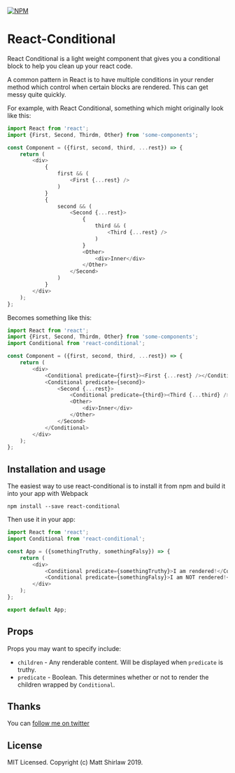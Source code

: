 [![NPM](https://img.shields.io/npm/v/react-conditional.svg)](https://www.npmjs.com/package/react-conditional)

# React-Conditional

React Conditional is a light weight component that gives you a conditional block to help you clean up your react code.

A common pattern in React is to have multiple conditions in your render method which control when certain blocks are rendered. This
can get messy quite quickly. 

For example, with React Conditional, something which might originally look like this:

```js
import React from 'react';
import {First, Second, Thirdm, Other} from 'some-components';

const Component = ({first, second, third, ...rest}) => {
	return (
		<div>
			{
				first && ( 
					<First {...rest} />
				)
			}
			{ 
				second && (
					<Second {...rest}>
						{ 
							third && (
								<Third {...rest} />
							)
						}
						<Other>
							<div>Inner</div>
						</Other>
					</Second>
				)
			}
		</div>
	);
};
```

Becomes something like this:

```js
import React from 'react';
import {First, Second, Thirdm, Other} from 'some-components';
import Conditional from 'react-conditional';

const Component = ({first, second, third, ...rest}) => {
	return (
		<div>
			<Conditional predicate={first}><First {...rest} /></Conditional>
			<Conditional predicate={second}>
				<Second {...rest}>
					<Conditional predicate={third}><Third {...third} /></Conditional>
					<Other>
						<div>Inner</div>
					</Other>
				</Second>
			</Conditional>
		</div>
	);
};
```

## Installation and usage

The easiest way to use react-conditional is to install it from npm and build it into your app with Webpack

	npm install --save react-conditional

Then use it in your app:


```javascript
import React from 'react';
import Conditional from 'react-conditional';

const App = ({somethingTruthy, somethingFalsy}) => {
	return (
		<div>
			<Conditional predicate={somethingTruthy}>I am rendered!</Conditional>
			<Conditional predicate={somethingFalsy}>I am NOT rendered!</Conditional>
		</div>
	);
};

export default App;
```

## Props

Props you may want to specify include:

* `children` - Any renderable content. Will be displayed when `predicate` is truthy.
* `predicate` - Boolean. This determines whether or not to render the children wrapped by `Conditional`.

## Thanks

You can [follow me on twitter](https://twitter.com/mshirlaw)

## License

MIT Licensed. Copyright (c) Matt Shirlaw 2019.

